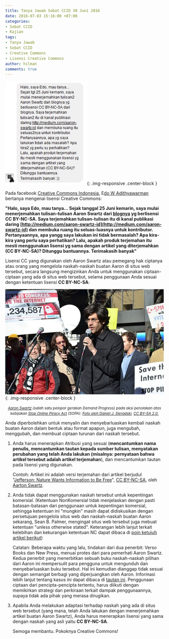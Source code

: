 ```yaml
---
title: Tanya Jawab Sobat CCID 30 Juni 2016
date: 2016-07-03 15:16:00 +07:00
categories:
- Sobat CCID
- Kajian
tags:
- Tanya Jawab
- Sobat CCID
- Creative Commons
- Lisensi Creative Commons
author: hilman
comments: true
---
```


![Edo-W-Adithyawarman.jpg](/uploads/Edo-W-Adithyawarman.jpg){: .img-responsive .center-block }

Pada facebook [Creative Commons Indonesia](https://www.facebook.com/CreativeCommonsIndonesia/), E[do W Adithyawarman](https://www.facebook.com/lonely.davinci) bertanya mengenai lisensi Creative Commons:

**"Halo, saya Edo, mau tanya...
Sejak tanggal 25 Juni kemarin, saya mulai menerjemahkan tulisan-tulisan Aaron Swartz dari [blognya](http://www.aaronsw.com/weblog/) yg berlisensi CC BY-NC-SA. Saya terjemahkan tulisan-tulisan itu di kanal publikasi daring [http://medium.com/aaron-swartz-id](http://medium.com/aaron-swartz-id) dan membuka ruang itu seluas-luasnya untuk kontributor. Pertanyaannya, apa yangg saya lakukan ini tidak bermasalah? Apa kira-kira yang perlu saya perhatikan? Lalu, apakah produk terjemahan itu mesti menggunakan lisensi yg sama dengan artikel yang diterjemahkan (CC BY-NC-SA)? Ditunggu bantuannya. Terimakasih banyak"**

Lisensi CC yang digunakan oleh Aaron Swartz atau pemegang hak ciptanya atau orang yang mengelola naskah-naskah buatan Aaron di situs web tersebut, secara langsung mengizinkan Anda untuk menggunakan ciptaan-ciptaan yang ada di situs web tersebut, selama penggunaan Anda sesuai dengan ketentuan lisensi **CC BY-NC-SA**:

![512px-Aaron_swartz_6722391455.jpg](/uploads/512px-Aaron_swartz_6722391455.jpg){: .img-responsive .center-block }<center><small><i><a href="https://en.wikipedia.org/wiki/Aaron_Swartz">Aaron Swartz</a> (salah satu pelopor gerakan Demand Progress) pada aksi penolakan atas kebijakan <a href="https://en.wikipedia.org/wiki/Stop_Online_Piracy_Act">Stop Online Piracy Act</a> (SOPA). <a href="https://commons.wikimedia.org/wiki/File:Aaron_swartz_6722391455.jpg">Foto oleh Daniel J. Sieradski</a>, <a href="https://creativecommons.org/licenses/by-sa/2.0/deed.en">CC BY-SA 2.0.</a></i></small></center>

Anda diperbolehkan untuk menyalin dan menyebarluaskan kembali naskah buatan Aaron dalam bentuk atau format apapun, juga mengubah, menggubah, dan membuat ciptaan turunan dari naskah tersebut.

1. Anda harus menerapkan Atribusi yang sesuai (**mencantumkan nama penulis, mencantumkan tautan kepada sumber tulisan, menyatakan perubahan yang telah Anda lakukan (misalnya: pernyataan bahwa artikel tersebut adalah artikel terjemahan**), dan mencantumkan tautan pada lisensi yang digunakan.

    Contoh: Artikel ini adalah versi terjemahan dari artikel berjudul "[Jefferson: Nature Wants Information to Be Free](http://www.aaronsw.com/weblog/001115)", [CC BY-NC-SA](https://creativecommons.org/licenses/by-nc-sa/4.0/deed.id), oleh [Aarton Swartz](http://www.aaronsw.com/).

2. Anda tidak dapat menggunakan naskah tersebut untuk kepentingan komersial. (Ketentuan NonKomersial tidak menjelaskan dengan pasti batasan-batasan dari penggunaan untuk kepentingan komersial, sehingga ketentuan ini "mungkin" masih dapat didiskusikan dengan persetujuan pengelola situs web dan naskah-naskah buatan Aaron sekarang, Sean B. Palmer, mengingat situs web tersebut juga mebuat ketentuan "unless otherwise stated". Keterangan lebih lanjut terkait kelebihan dan kekurangan ketentuan NC dapat dibaca di [poin ketujuh artikel berikut](https://ccid.siteleaf.net/berita/2016/06/22/prinsip-kerja-lisensi-creative-commons-di-coversongchallenge-tribute2erk.html))

    Catatan: Beberapa waktu yang lalu, tindakan dari dua penerbit: Verso Books dan New Press, menuai protes dari para pemerhati Aaron Swartz. Kedua penerbit  yang menerbitkan sebuah buku naskah-naskah pilihan dari Aaron ini mempersulit para pengguna untuk mengunduh dan menyebarluaskan buku tersebut. Hal ini kemudian dianggap tidak sesuai dengan semangat berbagi yang diperjuangkan oleh Aaron. Informasi lebih lanjut tentang kasus ini dapat dibaca di [tautan ini](https://www.insidehighered.com/news/2016/04/25/critics-protest-handling-rights-hacktivist-aaron-swartzs-writings). Penggunaan ciptaan dari pencipta-pencipta tertentu, harus diikuti dengan memikirkan strategi dan perkiraan terkait dampak penggunaannya, supaya tidak ada pihak yang merasa dirugikan.

3. Apabila Anda melakukan adaptasi terhadap naskah yang ada di situs web tersebut (yang mana, telah Anda lakukan dengan menerjemahkan artikel buatan Aaron Swartz), Anda harus menerapkan lisensi yang sama dengan naskah yang asli yaitu **CC BY-NC-SA**.

    Semoga membantu. Pokoknya Creative Commons!
